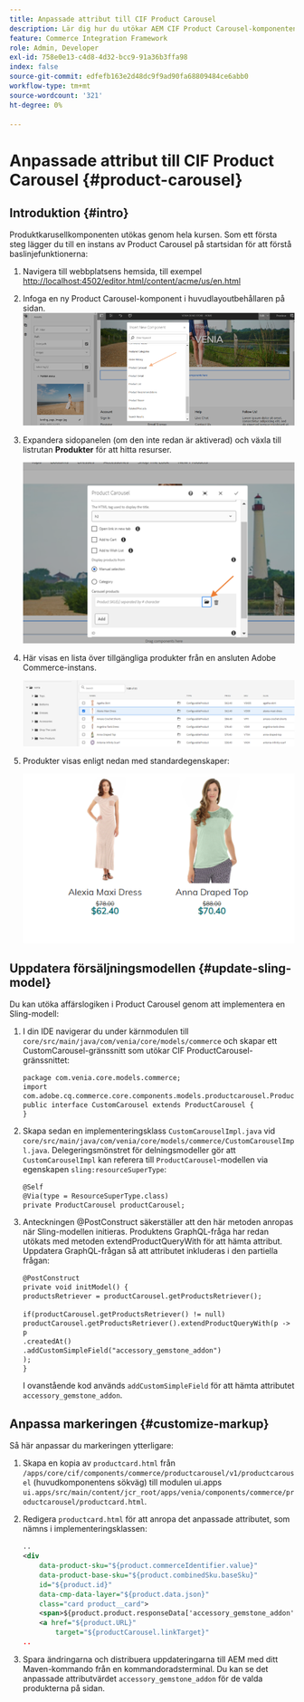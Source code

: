 ```yaml
---
title: Anpassade attribut till CIF Product Carousel
description: Lär dig hur du utökar AEM CIF Product Carousel-komponenten genom att uppdatera Sling Model och anpassa koden.
feature: Commerce Integration Framework
role: Admin, Developer
exl-id: 758e0e13-c4d8-4d32-bcc9-91a36b3ffa98
index: false
source-git-commit: edfefb163e2d48dc9f9ad90fa68809484ce6abb0
workflow-type: tm+mt
source-wordcount: '321'
ht-degree: 0%

---
```


# Anpassade attribut till CIF Product Carousel {#product-carousel}

## Introduktion {#intro}

Produktkarusellkomponenten utökas genom hela kursen. Som ett första steg lägger du till en instans av Product Carousel på startsidan för att förstå baslinjefunktionerna:

1. Navigera till webbplatsens hemsida, till exempel [http://localhost:4502/editor.html/content/acme/us/en.html](http://localhost:4502/editor.html/content/acme/us/en.html)
1. Infoga en ny Product Carousel-komponent i huvudlayoutbehållaren på sidan.
   ![Product Carousel-komponent](/help/commerce-cloud/assets/product-carousel-component.png)
1. Expandera sidopanelen (om den inte redan är aktiverad) och växla till listrutan **Produkter** för att hitta resurser.

   ![Carousel-produkter](/help/commerce-cloud/assets/carousel-products.png)

1. Här visas en lista över tillgängliga produkter från en ansluten Adobe Commerce-instans.

   ![Ansluten instans](/help/commerce-cloud/assets/connected-instance.png)

1. Produkter visas enligt nedan med standardegenskaper:

   ![Produkten visas med egenskaper](/help/commerce-cloud/assets/discount.png)

## Uppdatera försäljningsmodellen {#update-sling-model}

Du kan utöka affärslogiken i Product Carousel genom att implementera en Sling-modell:

1. I din IDE navigerar du under kärnmodulen till `core/src/main/java/com/venia/core/models/commerce` och skapar ett CustomCarousel-gränssnitt som utökar CIF ProductCarousel-gränssnittet:

   ```
   package com.venia.core.models.commerce;
   import com.adobe.cq.commerce.core.components.models.productcarousel.ProductCarousel;
   public interface CustomCarousel extends ProductCarousel {
   }
   ```

1. Skapa sedan en implementeringsklass `CustomCarouselImpl.java` vid `core/src/main/java/com/venia/core/models/commerce/CustomCarouselImpl.java`.
Delegeringsmönstret för delningsmodeller gör att `CustomCarouselImpl` kan referera till `ProductCarousel`-modellen via egenskapen `sling:resourceSuperType`:

   ```
   @Self
   @Via(type = ResourceSuperType.class)
   private ProductCarousel productCarousel;
   ```

1. Anteckningen @PostConstruct säkerställer att den här metoden anropas när Sling-modellen initieras. Produktens GraphQL-fråga har redan utökats med metoden extendProductQueryWith för att hämta attribut. Uppdatera GraphQL-frågan så att attributet inkluderas i den partiella frågan:

   ```
   @PostConstruct
   private void initModel() {
   productsRetriever = productCarousel.getProductsRetriever();
   
   if(productCarousel.getProductsRetriever() != null)
   productCarousel.getProductsRetriever().extendProductQueryWith(p -> p
   .createdAt()
   .addCustomSimpleField("accessory_gemstone_addon")
   );
   }
   ```

   I ovanstående kod används `addCustomSimpleField` för att hämta attributet `accessory_gemstone_addon`.

## Anpassa markeringen {#customize-markup}

Så här anpassar du markeringen ytterligare:

1. Skapa en kopia av `productcard.html` från `/apps/core/cif/components/commerce/productcarousel/v1/productcarousel` (huvudkomponentens sökväg) till modulen ui.apps `ui.apps/src/main/content/jcr_root/apps/venia/components/commerce/productcarousel/productcard.html`.

1. Redigera `productcard.html` för att anropa det anpassade attributet, som nämns i implementeringsklassen:

   ```xml
   ..
   <div
       data-product-sku="${product.commerceIdentifier.value}"
       data-product-base-sku="${product.combinedSku.baseSku}"
       id="${product.id}"
       data-cmp-data-layer="${product.data.json}"
       class="card product__card">
       <span>${product.product.responseData['accessory_gemstone_addon']}</span>
       <a href="${product.URL}"
           target="${productCarousel.linkTarget}"
   ..
   ```

1. Spara ändringarna och distribuera uppdateringarna till AEM med ditt Maven-kommando från en kommandoradsterminal. Du kan se det anpassade attributvärdet `accessory_gemstone_addon` för de valda produkterna på sidan.
